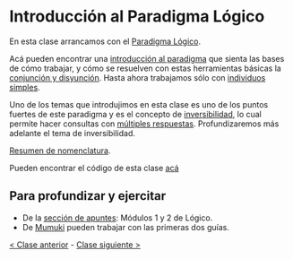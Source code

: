 # Introducción al Paradigma Lógico

En esta clase arrancamos con el [Paradigma Lógico](http://wiki.uqbar.org/wiki/articles/paradigma-logico.html).

Acá pueden encontrar una [introducción al paradigma](http://wiki.uqbar.org/wiki/articles/paradigma-logico---introduccion.html) que sienta las bases de cómo trabajar, y cómo se resuelven con estas herramientas básicas la [conjunción y disyunción](http://wiki.uqbar.org/wiki/articles/paradigma-logico---conjuncion-y-disyuncion.html). Hasta ahora trabajamos sólo con [individuos simples](http://wiki.uqbar.org/wiki/articles/paradigma-logico---individuos-simples.html).

Uno de los temas que introdujimos en esta clase es uno de los puntos fuertes de este paradigma y es el concepto de [inversibilidad](http://wiki.uqbar.org/wiki/articles/paradigma-logico---inversibilidad.html), lo cual permite hacer consultas con [múltiples respuestas](http://wiki.uqbar.org/wiki/articles/paradigma-logico---multiples-respuestas.html). Profundizaremos más adelante el tema de inversibilidad.

[Resumen de nomenclatura](http://wiki.uqbar.org/wiki/articles/paradigma-logico---un-poco-de-nomenclatura.html).

Pueden encontrar el código de esta clase [acá](https://github.com/pdep-mit/ejemplos-de-clase-prolog/blob/master/clase1.pl)

## Para profundizar y ejercitar

- De la [sección de apuntes](http://www.pdep.com.ar/material/apuntes): Módulos 1 y 2 de Lógico.
- De [Mumuki](https://mumuki.io/chapters/8-programacion-logica) pueden trabajar con las primeras dos guías.

[< Clase anterior](https://github.com/pdep-mit/bitacora-de-clase/blob/master/clase-10.md) - [Clase siguiente >](https://github.com/pdep-mit/bitacora-de-clase/blob/master/clase-12.md)
